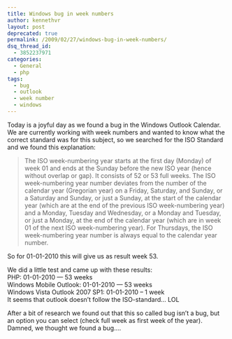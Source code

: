 ```yaml
---
title: Windows bug in week numbers
author: kennethvr
layout: post
deprecated: true
permalink: /2009/02/27/windows-bug-in-week-numbers/
dsq_thread_id:
  - 3852237971
categories:
  - General
  - php
tags:
  - bug
  - outlook
  - week number
  - windows
---
```

Today is a joyful day as we found a bug in the Windows Outlook Calendar.  
We are currently working with week numbers and wanted to know what the correct standard was for this subject, so we searched for the ISO Standard and we found this explanation:

> The ISO week-numbering year starts at the first day (Monday) of week 01 and ends at the Sunday before the new ISO year (hence without overlap or gap). It consists of 52 or 53 full weeks. The ISO week-numbering year number deviates from the number of the calendar year (Gregorian year) on a Friday, Saturday, and Sunday, or a Saturday and Sunday, or just a Sunday, at the start of the calendar year (which are at the end of the previous ISO week-numbering year) and a Monday, Tuesday and Wednesday, or a Monday and Tuesday, or just a Monday, at the end of the calendar year (which are in week 01 of the next ISO week-numbering year). For Thursdays, the ISO week-numbering year number is always equal to the calendar year number.

So for 01-01-2010 this will give us as result week 53.

We did a little test and came up with these results:  
PHP: 01-01-2010 &#8212; 53 weeks  
Windows Mobile Outlook: 01-01-2010 &#8212; 53 weeks  
Windows Vista Outlook 2007 SP1: 01-01-2010 – 1 week  
It seems that outlook doesn’t follow the ISO-standard… LOL

After a bit of research we found out that this so called bug isn’t a bug, but an option you can select (check full week as first week of the year). Damned, we thought we found a bug….